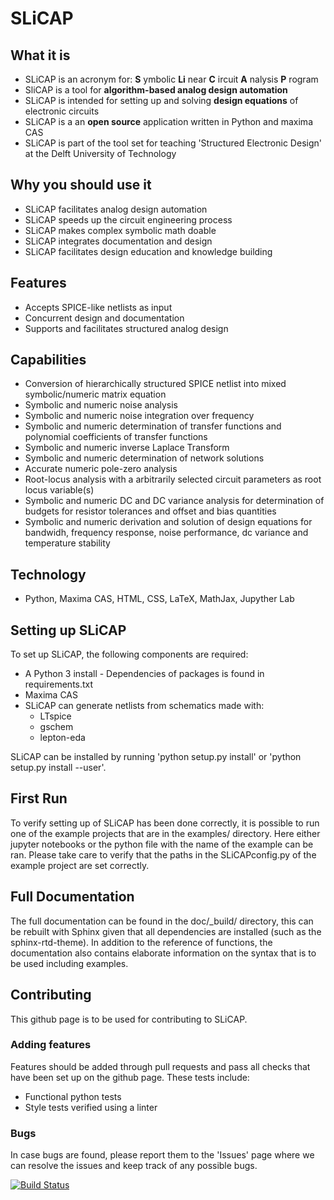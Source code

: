 # SLiCAP

## What it is
- SLiCAP is an acronym for: **S** ymbolic **Li** near **C** ircuit **A** nalysis **P** rogram
- SliCAP is a tool for **algorithm-based analog design automation**
- SLiCAP is intended for setting up and solving **design equations** of electronic circuits
- SLiCAP is a an **open source** application written in Python and maxima CAS
- SLiCAP is part of the tool set for teaching 'Structured Electronic Design' at the Delft University of Technology

## Why you should use it
- SLiCAP facilitates analog design automation
- SLiCAP speeds up the circuit engineering process
- SLiCAP makes complex symbolic math doable
- SLiCAP integrates documentation and design
- SLiCAP facilitates design education and knowledge building

## Features
- Accepts SPICE-like netlists as input
- Concurrent design and documentation
- Supports and facilitates structured analog design

## Capabilities
- Conversion of hierarchically structured SPICE netlist into mixed symbolic/numeric matrix equation
- Symbolic and numeric noise analysis
- Symbolic and numeric noise integration over frequency
- Symbolic and numeric determination of transfer functions and polynomial coefficients of transfer functions
- Symbolic and numeric inverse Laplace Transform
- Symbolic and numeric determination of network solutions
- Accurate numeric pole-zero analysis
- Root-locus analysis with a arbitrarily selected circuit parameters as root locus variable(s)
- Symbolic and numeric DC and DC variance analysis for determination of budgets for resistor tolerances and offset and bias quantities
- Symbolic and numeric derivation and solution of design equations for bandwidh, frequency response, noise performance, dc variance and temperature stability

## Technology
- Python, Maxima CAS, HTML, CSS, LaTeX, MathJax, Jupyther Lab


## Setting up SLiCAP
To set up SLiCAP, the following components are required:
- A Python 3 install -  Dependencies of packages is found in requirements.txt
- Maxima CAS
- SLiCAP can generate netlists from schematics made with:
  - LTspice
  - gschem
  - lepton-eda

SLiCAP can be installed by running 'python setup.py install' or 'python setup.py install --user'. 

## First Run
To verify setting up of SLiCAP has been done correctly, it is possible to run one of the example projects that are in the examples/ directory. 
Here either jupyter notebooks or the python file with the name of the example can be ran.
Please take care to verify that the paths in the SLiCAPconfig.py of the example project are set correctly.

## Full Documentation
The full documentation can be found in the doc/_build/ directory, this can be rebuilt with Sphinx given that all dependencies are installed (such as the sphinx-rtd-theme).
In addition to the reference of functions, the documentation also contains elaborate information on the syntax that is to be used including examples.

## Contributing
This github page is to be used for contributing to SLiCAP.

### Adding features
Features should be added through pull requests and pass all checks that have been set up on the github page.
These tests include:
* Functional python tests
* Style tests verified using a linter

### Bugs
In case bugs are found, please report them to the 'Issues' page where we can resolve the issues and keep track of any possible bugs.

[![Build Status](https://travis-ci.com/Lenty/SLiCAP_python.svg?token=v99xpEdEDxCGytNHxFu2&branch=master)](https://travis-ci.com/Lenty/SLiCAP_python)
